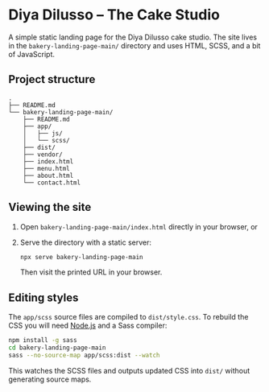 # Diya Dilusso – The Cake Studio

A simple static landing page for the Diya Dilusso cake studio. The site lives in the `bakery-landing-page-main/` directory and uses HTML, SCSS, and a bit of JavaScript.

## Project structure

```
.
├── README.md
└── bakery-landing-page-main/
    ├── README.md
    ├── app/
    │   ├── js/
    │   └── scss/
    ├── dist/
    ├── vendor/
    ├── index.html
    ├── menu.html
    ├── about.html
    └── contact.html
```

## Viewing the site

1. Open `bakery-landing-page-main/index.html` directly in your browser, or
2. Serve the directory with a static server:

   ```bash
   npx serve bakery-landing-page-main
   ```

   Then visit the printed URL in your browser.

## Editing styles

The `app/scss` source files are compiled to `dist/style.css`. To rebuild the CSS you will need [Node.js](https://nodejs.org/) and a Sass compiler:

```bash
npm install -g sass
cd bakery-landing-page-main
sass --no-source-map app/scss:dist --watch
```

This watches the SCSS files and outputs updated CSS into `dist/` without generating source maps.

